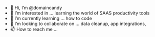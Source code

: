 - 👋 Hi, I’m @domaincandy
- 👀 I’m interested in ... learning the world of SAAS productivity tools
- 🌱 I’m currently learning ... how to code
- 💞️ I’m looking to collaborate on ...  data cleanup, app integrations, 
- 📫 How to reach me ...

<!---
domaindistillerry/domaindistillerry is a ✨ special ✨ repository because its `README.md` (this file) appears on your GitHub profile.
You can click the Preview link to take a look at your changes.
--->
